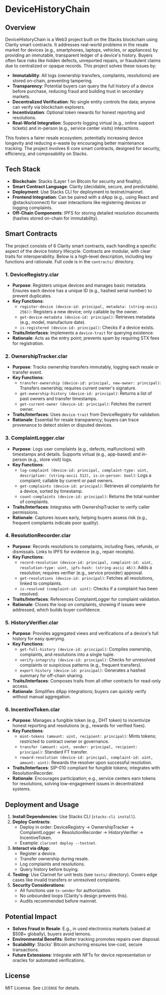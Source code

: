 # DeviceHistoryChain

## Overview

DeviceHistoryChain is a Web3 project built on the Stacks blockchain using Clarity smart contracts. It addresses real-world problems in the resale market for devices (e.g., smartphones, laptops, vehicles, or appliances) by providing an immutable, transparent ledger of a device's history. Buyers often face risks like hidden defects, unreported repairs, or fraudulent claims due to centralized or opaque records. This project solves these issues by:

- **Immutability**: All logs (ownership transfers, complaints, resolutions) are stored on-chain, preventing tampering.
- **Transparency**: Potential buyers can query the full history of a device before purchase, reducing fraud and building trust in secondary markets.
- **Decentralized Verification**: No single entity controls the data; anyone can verify via blockchain explorers.
- **Incentivization**: Optional token rewards for honest reporting and resolutions.
- **Real-World Integration**: Supports logging virtual (e.g., online support tickets) and in-person (e.g., service center visits) interactions.

This fosters a fairer resale ecosystem, potentially increasing device longevity and reducing e-waste by encouraging better maintenance tracking. The project involves 6 core smart contracts, designed for security, efficiency, and composability on Stacks.

## Tech Stack

- **Blockchain**: Stacks (Layer 1 on Bitcoin for security and finality).
- **Smart Contract Language**: Clarity (decidable, secure, and predictable).
- **Deployment**: Use Stacks CLI for deployment to testnet/mainnet.
- **Frontend Integration**: Can be paired with a dApp (e.g., using React and @stacks/connect) for user interactions like registering devices or logging complaints.
- **Off-Chain Components**: IPFS for storing detailed resolution documents (hashes stored on-chain for immutability).

## Smart Contracts

The project consists of 6 Clarity smart contracts, each handling a specific aspect of the device history lifecycle. Contracts are modular, with clear traits for interoperability. Below is a high-level description, including key functions and rationale. Full code is in the `contracts/` directory.

### 1. DeviceRegistry.clar
   - **Purpose**: Registers unique devices and manages basic metadata. Ensures each device has a unique ID (e.g., hashed serial number) to prevent duplicates.
   - **Key Functions**:
     - `register-device (device-id: principal, metadata: (string-ascii 256))`: Registers a new device; only callable by the owner.
     - `get-device-metadata (device-id: principal)`: Retrieves metadata (e.g., model, manufacture date).
     - `is-registered (device-id: principal)`: Checks if a device exists.
   - **Traits/Interfaces**: Implements a `device-trait` for querying existence.
   - **Rationale**: Acts as the entry point; prevents spam by requiring STX fees for registration.

### 2. OwnershipTracker.clar
   - **Purpose**: Tracks ownership transfers immutably, logging each resale or transfer event.
   - **Key Functions**:
     - `transfer-ownership (device-id: principal, new-owner: principal)`: Transfers ownership; requires current owner's signature.
     - `get-ownership-history (device-id: principal)`: Returns a list of past owners and transfer timestamps.
     - `get-current-owner (device-id: principal)`: Fetches the current owner.
   - **Traits/Interfaces**: Uses `device-trait` from DeviceRegistry for validation.
   - **Rationale**: Essential for resale transparency; buyers can trace provenance to detect stolen or disputed devices.

### 3. ComplaintLogger.clar
   - **Purpose**: Logs user complaints (e.g., defects, malfunctions) with timestamps and details. Supports virtual (e.g., app-based) and in-person (e.g., store visit) logs.
   - **Key Functions**:
     - `log-complaint (device-id: principal, complaint-type: uint, description: (string-ascii 512), is-in-person: bool)`: Logs a complaint; callable by current or past owners.
     - `get-complaints (device-id: principal)`: Retrieves all complaints for a device, sorted by timestamp.
     - `count-complaints (device-id: principal)`: Returns the total number of complaints.
   - **Traits/Interfaces**: Integrates with OwnershipTracker to verify caller permissions.
   - **Rationale**: Captures issues early, helping buyers assess risk (e.g., frequent complaints indicate poor quality).

### 4. ResolutionRecorder.clar
   - **Purpose**: Records resolutions to complaints, including fixes, refunds, or dismissals. Links to IPFS for evidence (e.g., repair receipts).
   - **Key Functions**:
     - `record-resolution (device-id: principal, complaint-id: uint, resolution-type: uint, ipfs-hash: (string-ascii 46))`: Adds a resolution; requires verifier (e.g., service provider) approval.
     - `get-resolutions (device-id: principal)`: Fetches all resolutions, linked to complaints.
     - `is-resolved (complaint-id: uint)`: Checks if a complaint has been resolved.
   - **Traits/Interfaces**: References ComplaintLogger for complaint validation.
   - **Rationale**: Closes the loop on complaints, showing if issues were addressed, which builds buyer confidence.

### 5. HistoryVerifier.clar
   - **Purpose**: Provides aggregated views and verifications of a device's full history for easy querying.
   - **Key Functions**:
     - `get-full-history (device-id: principal)`: Compiles ownership, complaints, and resolutions into a single tuple.
     - `verify-integrity (device-id: principal)`: Checks for unresolved complaints or suspicious patterns (e.g., frequent transfers).
     - `export-history (device-id: principal)`: Generates a hashed summary for off-chain sharing.
   - **Traits/Interfaces**: Composes traits from all other contracts for read-only access.
   - **Rationale**: Simplifies dApp integrations; buyers can quickly verify without manual aggregation.

### 6. IncentiveToken.clar
   - **Purpose**: Manages a fungible token (e.g., DHT token) to incentivize honest reporting and resolutions (e.g., rewards for verified fixes).
   - **Key Functions**:
     - `mint-tokens (amount: uint, recipient: principal)`: Mints tokens; restricted to contract owner or governance.
     - `transfer (amount: uint, sender: principal, recipient: principal)`: Standard FT transfer.
     - `reward-resolution (device-id: principal, complaint-id: uint, amount: uint)`: Rewards the resolver upon successful resolution.
   - **Traits/Interfaces**: SIP-010 compliant for fungible tokens; integrates with ResolutionRecorder.
   - **Rationale**: Encourages participation; e.g., service centers earn tokens for resolutions, solving low-engagement issues in decentralized systems.

## Deployment and Usage

1. **Install Dependencies**: Use Stacks CLI (`stacks-cli install`).
2. **Deploy Contracts**:
   - Deploy in order: DeviceRegistry → OwnershipTracker → ComplaintLogger → ResolutionRecorder → HistoryVerifier → IncentiveToken.
   - Example: `clarinet deploy --testnet`.
3. **Interact via dApp**:
   - Register a device.
   - Transfer ownership during resale.
   - Log complaints and resolutions.
   - Query history before buying.
4. **Testing**: Use Clarinet for unit tests (see `tests/` directory). Covers edge cases like invalid transfers or unresolved complaints.
5. **Security Considerations**:
   - All functions use `tx-sender` for authorization.
   - No unbounded loops (Clarity's design prevents this).
   - Audits recommended before mainnet.

## Potential Impact

- **Solves Fraud in Resale**: E.g., in used electronics markets (valued at $50B+ globally), buyers avoid lemons.
- **Environmental Benefits**: Better tracking promotes repairs over disposal.
- **Scalability**: Stacks' Bitcoin anchoring ensures low-cost, secure transactions.
- **Future Extensions**: Integrate with NFTs for device representation or oracles for automated verifications.

## License

MIT License. See `LICENSE` for details.